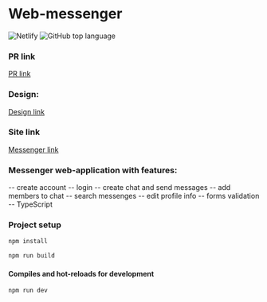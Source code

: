 # Web-messenger

![Netlify](https://img.shields.io/netlify/7250b9c0-4d8c-4368-8d8c-b8971b8eb646) ![GitHub top language](https://img.shields.io/github/languages/top/KateMironenko/middle.messenger.praktikum.yandex?style=plastic)

### PR link

[PR link](https://github.com/KateMironenko/middle.messenger.praktikum.yandex/pull/6)

### Design:
[Design link](https://www.figma.com/file/Iht6sS3niCa1KQ9bduKLdB/Messenger?node-id=0%3A1)

### Site link
[Messenger link](https://wonderful-borg-ff08db.netlify.app/)

### Messenger web-application with features:

-- create account
-- login
-- create chat and send messages
-- add members to chat
-- search messenges
-- edit profile info
-- forms validation
-- TypeScript

### Project setup

```bash
npm install
```
```bash
npm run build
```

#### Compiles and hot-reloads for development

```
npm run dev 
```
